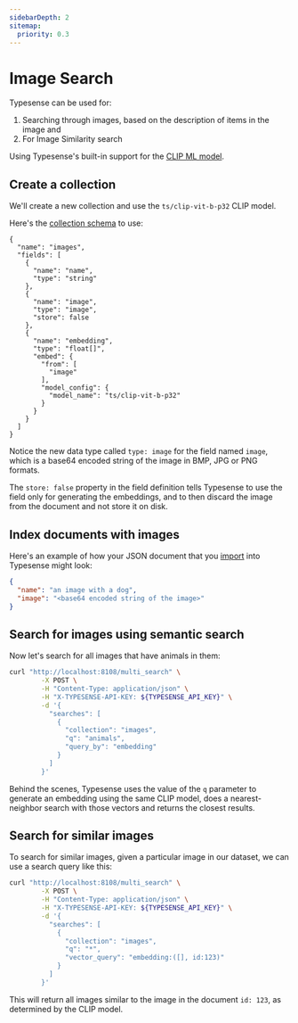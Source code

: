 ```yaml
---
sidebarDepth: 2
sitemap:
  priority: 0.3
---
```


# Image Search

Typesense can be used for:

1. Searching through images, based on the description of items in the image and 
2. For Image Similarity search

Using Typesense's built-in support for the [CLIP ML model](https://openai.com/research/clip).

## Create a collection

We'll create a new collection and use the `ts/clip-vit-b-p32` CLIP model.

Here's the [collection schema](./collections.md#create-a-collection) to use:

```json{8-12,16-22}
{
  "name": "images",
  "fields": [
    {
      "name": "name",
      "type": "string"
    },
    {
      "name": "image",
      "type": "image",
      "store": false
    },
    {
      "name": "embedding",
      "type": "float[]",
      "embed": {
        "from": [
          "image"
        ],
        "model_config": {
          "model_name": "ts/clip-vit-b-p32"
        }
      }
    }
  ]
}
```

Notice the new data type called `type: image` for the field named `image`, which is a base64 encoded string of the image in BMP, JPG or PNG formats.

The `store: false` property in the field definition tells Typesense to use the field only for generating the embeddings, and to then discard the image from the document and not store it on disk. 

## Index documents with images

Here's an example of how your JSON document that you [import](./documents.md#index-multiple-documents) into Typesense might look:

```json
{
  "name": "an image with a dog",
  "image": "<base64 encoded string of the image>"
}
```

## Search for images using semantic search

Now let's search for all images that have animals in them:

```bash
curl "http://localhost:8108/multi_search" \
        -X POST \
        -H "Content-Type: application/json" \
        -H "X-TYPESENSE-API-KEY: ${TYPESENSE_API_KEY}" \
        -d '{
          "searches": [
            {
              "collection": "images",
              "q": "animals",
              "query_by": "embedding"
            }
          ]
        }'
```

Behind the scenes, Typesense uses the value of the `q` parameter to generate an embedding using the same CLIP model, does a nearest-neighbor search with those vectors and returns the closest results. 

## Search for similar images

To search for similar images, given a particular image in our dataset, we can use a search query like this:

```bash
curl "http://localhost:8108/multi_search" \
        -X POST \
        -H "Content-Type: application/json" \
        -H "X-TYPESENSE-API-KEY: ${TYPESENSE_API_KEY}" \
        -d '{
          "searches": [
            {
              "collection": "images",
              "q": "*",
              "vector_query": "embedding:([], id:123)"
            }
          ]
        }'
```

This will return all images similar to the image in the document `id: 123`, as determined by the CLIP model.